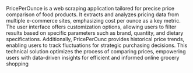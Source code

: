 PricePerOunce is a web scraping application tailored for precise price comparison of food products. It extracts and analyzes pricing data from multiple e-commerce sites, emphasizing cost per ounce as a key metric. The user interface offers customization options, allowing users to filter results based on specific parameters such as brand, quantity, and dietary specifications. Additionally, PricePerOunc provides historical price trends, enabling users to track fluctuations for strategic purchasing decisions. This technical solution optimizes the process of comparing prices, empowering users with data-driven insights for efficient and informed online grocery shopping
